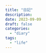 ```yaml
---
title: "日記"
description:
date: 2023-09-09
draft: false
categories:
  - "diary"
tags:
  - "life"
---
```

